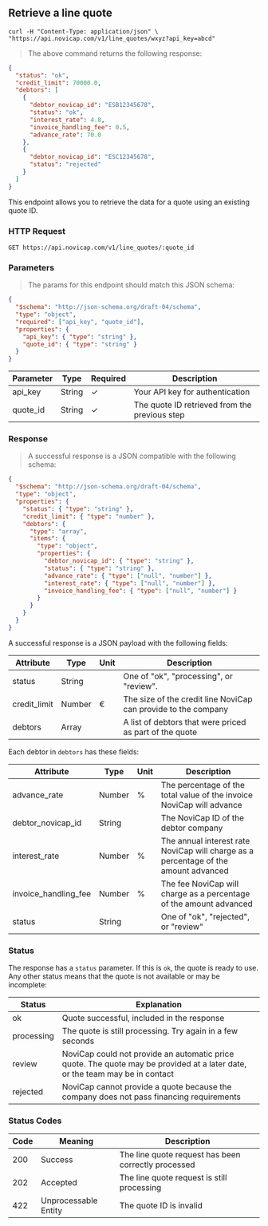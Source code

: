 ## Retrieve a line quote

```shell
curl -H "Content-Type: application/json" \
"https://api.novicap.com/v1/line_quotes/wxyz?api_key=abcd"
```

> The above command returns the following response:

```json
{
  "status": "ok",
  "credit_limit": 70000.0,
  "debtors": [
    {
      "debtor_novicap_id": "ESB12345678",
      "status": "ok",
      "interest_rate": 4.8,
      "invoice_handling_fee": 0.5,
      "advance_rate": 70.0
    },
    {
      "debtor_novicap_id": "ESC12345678",
      "status": "rejected"
    }
  ]
}
```

This endpoint allows you to retrieve the data for a quote using an existing quote ID.

### HTTP Request

`GET https://api.novicap.com/v1/line_quotes/:quote_id`

### Parameters

> The params for this endpoint should match this JSON schema:

```json
{
  "$schema": "http://json-schema.org/draft-04/schema",
  "type": "object",
  "required": ["api_key", "quote_id"],
  "properties": {
    "api_key": { "type": "string" },
    "quote_id": { "type": "string" }
  }
}
```

| Parameter | Type   | Required | Description                                   |
|-----------|--------|----------|-----------------------------------------------|
| api_key   | String | ✓        | Your API key for authentication               |
| quote_id  | String | ✓        | The quote ID retrieved from the previous step |

### Response

> A successful response is a JSON compatible with the following schema:

```json
{
  "$schema": "http://json-schema.org/draft-04/schema",
  "type": "object",
  "properties": {
    "status": { "type": "string" },
    "credit_limit": { "type": "number" },
    "debtors": {
      "type": "array",
      "items": {
        "type": "object",
        "properties": {
          "debtor_novicap_id": { "type": "string" },
          "status": { "type": "string" },
          "advance_rate": { "type": ["null", "number"] },
          "interest_rate": { "type": ["null", "number"] },
          "invoice_handling_fee": { "type": ["null", "number"] }
        }
      }
    }
  }
}
```

A successful response is a JSON payload with the following fields:

| Attribute    | Type   | Unit | Description                                                    |
|--------------|--------|------|----------------------------------------------------------------|
| status       | String |      | One of "ok", "processing", or "review".                        |
| credit_limit | Number | €    | The size of the credit line NoviCap can provide to the company |
| debtors      | Array  |      | A list of debtors that were priced as part of the quote        |

Each debtor in `debtors` has these fields:

| Attribute            | Type   | Unit | Description                                                                         |
|----------------------|--------|------|-------------------------------------------------------------------------------------|
| advance_rate         | Number | %    | The percentage of the total value of the invoice NoviCap will advance               |
| debtor_novicap_id    | String |      | The NoviCap ID of the debtor company                                                |
| interest_rate        | Number | %    | The annual interest rate NoviCap will charge as a percentage of the amount advanced |
| invoice_handling_fee | Number | %    | The fee NoviCap will charge as a percentage of the amount advanced                  |
| status               | String |      | One of "ok", "rejected", or "review"                                                |

### Status

The response has a `status` parameter. If this is `ok`, the quote is ready to use. Any other status means that the quote is not available or may be incomplete:

| Status     | Explanation                                                                                                                  |
|------------|------------------------------------------------------------------------------------------------------------------------------|
| ok         | Quote successful, included in the response                                                                                   |
| processing | The quote is still processing. Try again in a few seconds                                                                    |
| review     | NoviCap could not provide an automatic price quote. The quote may be provided at a later date, or the team may be in contact |
| rejected   | NoviCap cannot provide a quote because the company does not pass financing requirements                                      |

### Status Codes

| Code | Meaning              | Description                                         |
|------|----------------------|-----------------------------------------------------|
| 200  | Success              | The line quote request has been correctly processed |
| 202  | Accepted             | The line quote request is still processing          |
| 422  | Unprocessable Entity | The quote ID is invalid                             |
